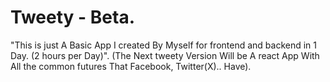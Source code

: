 # Tweety - Beta.
"This is just A Basic App I created By Myself for frontend and backend in 1 Day. (2 hours per Day)".
(The Next tweety Version Will be A react App With All the common futures That Facebook, Twitter(X).. Have).

